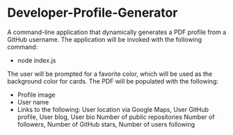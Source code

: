 # Developer-Profile-Generator
A command-line application that dynamically generates a PDF profile from a GitHub username. 
The application will be invoked with the following command:
* node index.js 

The user will be prompted for a favorite color, which will be used as the background color for cards. 
The PDF will be populated with the following:  
* Profile image 
* User name 
* Links to the following: User location via Google Maps, User GitHub profile, User blog, User bio Number of public repositories 
  Number of followers, Number of GitHub stars, Number of users following
